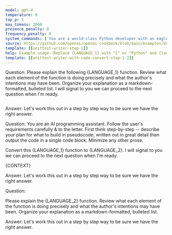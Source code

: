 ```yaml
---
model: gpt-4
temperature: 0
top_p: 1
max_tokens: 2048
presence_penalty: 0
frequency_penalty: 0
system_commands: ['You are a world-class Python developer with an eagle eye for unintended bugs and edge cases. You carefully explain code with great detail and accuracy and organize your explanations in markdown-formatted, bulleted lists.']
source: https://github.com/openai/openai-cookbook/blob/main/examples/Unit_test_writing_using_a_multi-step_prompt.ipynb
template: [[unittest-writer-step-1]]
help: Example usage--Replace {LANGUAGE_1} with "C" or "Python" and {language_1} with "c" or "python". If converting a function from another language, replace {LANGUAGE_2} with the destination language. Replace {CONTEXT} with extra information for the LLM to do its job better. If NOT converting, then DELETE the second Question and go directly to the next Question:
template: [[unittest-writer-with-code-convert-step-1-2]]
---
```


Question: Please explain the following {LANGUAGE_1} function. Review what each element of the function is doing precisely and what the author's intentions may have been. Organize your explanation as a markdown-formatted, bulleted list. I will signal to you we can proceed to the next question when I'm ready.

```{language_1}
```

Answer: Let's work this out in a step by step way to be sure we have the right answer.

Question: You are an AI programming assistant. Follow the user's requirements carefully & to the letter. First think step-by-step -- describe your plan for what to build in pseudocode, written out in great detail then output the code in a single code block. Minimize any other prose.

Convert this {LANGUAGE_1} function to {LANGUAGE_2}. I will signal to you we can proceed to the next question when I'm ready.

{CONTEXT}

Answer: Let's work this out in a step by step way to be sure we have the right answer.

Question: 

Please explain the {LANGUAGE_2} function. Review what each element of the function is doing precisely and what the author's intentions may have been. Organize your explanation as a markdown-formatted, bulleted list.

Answer: Let's work this out in a step by step way to be sure we have the right answer.
